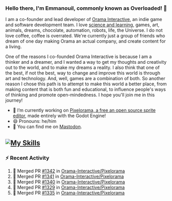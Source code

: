### Hello there, I'm Emmanouil, commonly known as Overloaded! 👋
I am a co-founder and lead developer of [Orama Interactive](https://www.oramainteractive.com/), an indie game and software development team. I love [science and learning](https://github.com/OverloadedOrama/KnowledgeBase), games, art, animals, dreams, chocolate, automation, robots, life, the Universe. I do not love coffee, coffee is overrated. We're currently just a group of friends who dream of one day making Orama an actual company, and create content for a living.

One of the reasons I co-founded Orama Interactive is because I am a thinker and a dreamer, and I wanted a way to get my thoughts and creativity out to the world, and to make my dreams a reality. I also think that one of the best, if not the best, way to change and improve this world is through art and technology. And, well, games are a combination of both. So another reason I chose this path is to attempt to make this world a better place, from making content that is both fun and educational, to influence people's ways of thinking and promote open-mindedness. I hope you'll join me in this journey!

- 🔭 I’m currently working on [Pixelorama, a free an open source sprite editor](https://github.com/Orama-Interactive/Pixelorama), made entirely with the Godot Engine!
- 😄 Pronouns: he/him
- 🐘 You can find me on <a rel="me" href="https://mastodon.social/@Overloaded">Mastodon</a>.

[![My Skills](https://skillicons.dev/icons?i=godot,py,cpp,cs,git,linux,html)](https://skillicons.dev)
---

### :zap: Recent Activity

<!--START_SECTION:activity-->
1. 🎉 Merged PR [#1342](https://github.com/Orama-Interactive/Pixelorama/pull/1342) in [Orama-Interactive/Pixelorama](https://github.com/Orama-Interactive/Pixelorama)
2. 🎉 Merged PR [#1341](https://github.com/Orama-Interactive/Pixelorama/pull/1341) in [Orama-Interactive/Pixelorama](https://github.com/Orama-Interactive/Pixelorama)
3. 🎉 Merged PR [#1340](https://github.com/Orama-Interactive/Pixelorama/pull/1340) in [Orama-Interactive/Pixelorama](https://github.com/Orama-Interactive/Pixelorama)
4. 🎉 Merged PR [#1329](https://github.com/Orama-Interactive/Pixelorama/pull/1329) in [Orama-Interactive/Pixelorama](https://github.com/Orama-Interactive/Pixelorama)
5. 🎉 Merged PR [#1335](https://github.com/Orama-Interactive/Pixelorama/pull/1335) in [Orama-Interactive/Pixelorama](https://github.com/Orama-Interactive/Pixelorama)
<!--END_SECTION:activity-->

<!--
**OverloadedOrama/OverloadedOrama** is a ✨ _special_ ✨ repository because its `README.md` (this file) appears on your GitHub profile.

Here are some ideas to get you started:

- 👯 I’m looking to collaborate on ...
- 🤔 I’m looking for help with ...
- 💬 Ask me about ...
- 📫 How to reach me: ...
- ⚡ Fun fact: ...
-->
